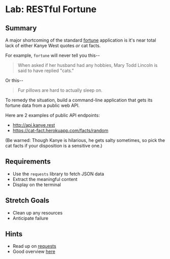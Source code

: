 # Lab: RESTful Fortune

## Summary
A major shortcoming of the standard [fortune](https://en.wikipedia.org/wiki/Fortune_(Unix))
application is it's near total lack of either Kanye West 
quotes _or_ cat facts.

For example, `fortune` will never tell you this--
> When asked if her husband had any hobbies, Mary Todd 
> Lincoln is said to have replied "cats."

Or this--
> Fur pillows are hard to actually sleep on.


To remedy the situation, build a command-line application
that gets its fortune data from a public web API.  

Here are 2 examples of public API endpoints:
* http://api.kanye.rest
* https://cat-fact.herokuapp.com/facts/random

(Be warned: Though Kanye is hilarious, he gets salty 
sometimes, so pick the cat facts if your disposition
is a sensitive one.)


## Requirements
* Use the `requests` library to fetch JSON data
* Extract the meaningful content 
* Display on the terminal


## Stretch Goals
* Clean up any resources
* Anticipate failure










## Hints
* Read up on [requests](https://requests.readthedocs.io/en/master/)
* Good overview [here](https://realpython.com/api-integration-in-python/)




